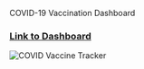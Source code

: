 COVID-19 Vaccination Dashboard

### [Link to Dashboard](https://public.tableau.com/views/COVID-19VaccineDashboard_16797184061750/COVIDVaccineTracker?:language=en-US&publish=yes&:display_count=n&:origin=viz_share_link)


![COVID Vaccine Tracker](https://user-images.githubusercontent.com/19670654/227696243-9738fa45-0518-4b57-a5b0-980e276daafb.png)
